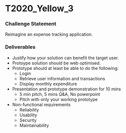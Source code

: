 # T2020_Yellow_3

### Challenge Statement
Reimagine an expense tracking application.

### Deliverables
- Justify how your solution can benefit the target user.
- Protoype solution should be web optimised.
- Prototype should at least be able to do the following:  
  - Login
  - Retrieve user information and transactions
  - Display monthly expenditure
- Presentation and prototype demonstration for 10 mins
  - 5 min pitch, 5 mins Q&A, No powerpoint
  - Pitch with only your working prototype
- Non-functional requirements
  - Reliability
  - Usability
  - Security
  - Maintainability
